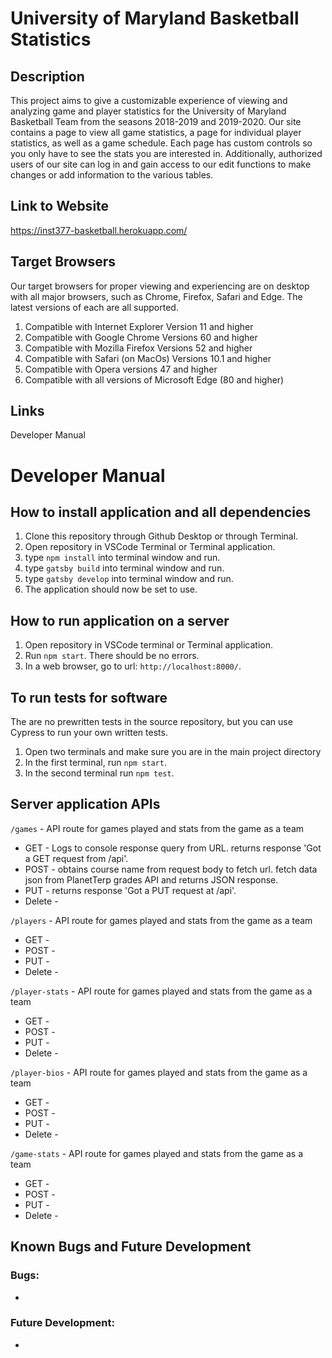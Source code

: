 # University of Maryland Basketball Statistics 
## Description 

This project aims to give a customizable experience of viewing and analyzing game and player statistics for the University of Maryland Basketball Team from the seasons 2018-2019 and 2019-2020. Our site contains a page to view all game statistics, a page for individual player statistics, as well as a game schedule. Each page has custom controls so you only have to see the stats you are interested in. Additionally, authorized users of our site can log in and gain access to our edit functions to make changes or add information to the various tables.

## Link to Website 
https://inst377-basketball.herokuapp.com/  

## Target Browsers
Our target browsers for proper viewing and experiencing are on desktop with all major browsers, such as Chrome, Firefox, Safari and Edge. The latest versions of each are all supported. 
1. Compatible with Internet Explorer Version 11 and higher 
2. Compatible with Google Chrome Versions 60 and higher 
3. Compatible with Mozilla Firefox Versions 52 and higher 
4. Compatible with Safari (on MacOs) Versions 10.1 and higher 
5. Compatible with Opera versions 47 and higher 
6. Compatible with all versions of Microsoft Edge (80 and higher)



## Links 
Developer Manual 

# Developer Manual

## How to install application and all dependencies
1. Clone this repository through Github Desktop or through Terminal.
2. Open repository in VSCode Terminal or Terminal application.
3. type ```npm install``` into terminal window and run.
4. type ```gatsby build``` into terminal window and run.
5. type ```gatsby develop``` into terminal window and run.
6. The application should now be set to use.

## How to run application on a server
1. Open repository in VSCode terminal or Terminal application.
2. Run ```npm start```. There should be no errors.
3. In a web browser, go to url: ```http://localhost:8000/```.

## To run tests for software
The are no prewritten tests in the source repository, but you can use Cypress to run your own written tests.
1. Open two terminals and make sure you are in the main project directory
2. In the first terminal, run ```npm start```.
3. In the second terminal run ```npm test```.

## Server application APIs
```/games``` - API route for games played and stats from the game as a team 
* GET - Logs to console response query from URL. returns response 'Got a GET request from /api'.
* POST - obtains course name from request body to fetch url. fetch data json from PlanetTerp grades API and returns JSON response. 
* PUT - returns response 'Got a PUT request at /api'.
* Delete - 

```/players``` - API route for games played and stats from the game as a team 
* GET - 
* POST -
* PUT - 
* Delete - 

```/player-stats``` - API route for games played and stats from the game as a team 
* GET - 
* POST -
* PUT - 
* Delete - 


```/player-bios``` - API route for games played and stats from the game as a team 
* GET - 
* POST -
* PUT - 
* Delete - 



```/game-stats``` - API route for games played and stats from the game as a team 
* GET - 
* POST -
* PUT - 
* Delete - 
## Known Bugs and Future Development
### Bugs:
- 


### Future Development: 
* 